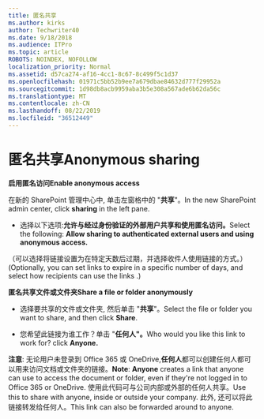 ```yaml
---
title: 匿名共享
ms.author: kirks
author: Techwriter40
ms.date: 9/18/2018
ms.audience: ITPro
ms.topic: article
ROBOTS: NOINDEX, NOFOLLOW
localization_priority: Normal
ms.assetid: d57ca274-af16-4cc1-8c67-8c499f5c1d37
ms.openlocfilehash: 01971c5bb52b9ee7a679dbae84632d777f29952a
ms.sourcegitcommit: 1d98db8acb9959aba3b5e308a567ade6b62da56c
ms.translationtype: MT
ms.contentlocale: zh-CN
ms.lasthandoff: 08/22/2019
ms.locfileid: "36512449"
---
```

# <a name="anonymous-sharing"></a><span data-ttu-id="c0aad-102">匿名共享</span><span class="sxs-lookup"><span data-stu-id="c0aad-102">Anonymous sharing</span></span>

 <span data-ttu-id="c0aad-103">**启用匿名访问**</span><span class="sxs-lookup"><span data-stu-id="c0aad-103">**Enable anonymous access**</span></span>
  
<span data-ttu-id="c0aad-104">在新的 SharePoint 管理中心中, 单击左窗格中的 "**共享**"。</span><span class="sxs-lookup"><span data-stu-id="c0aad-104">In the new SharePoint admin center, click **sharing** in the left pane.</span></span> 
  
- <span data-ttu-id="c0aad-105">选择以下选项:**允许与经过身份验证的外部用户共享和使用匿名访问。**</span><span class="sxs-lookup"><span data-stu-id="c0aad-105">Select the following: **Allow sharing to authenticated external users and using anonymous access.**</span></span>
  
<span data-ttu-id="c0aad-106">（可以选择将链接设置为在特定天数后过期，并选择收件人使用链接的方式。）</span><span class="sxs-lookup"><span data-stu-id="c0aad-106">(Optionally, you can set links to expire in a specific number of days, and select how recipients can use the links .)</span></span>
    
 <span data-ttu-id="c0aad-107">**匿名共享文件或文件夹**</span><span class="sxs-lookup"><span data-stu-id="c0aad-107">**Share a file or folder anonymously**</span></span>
  
- <span data-ttu-id="c0aad-108">选择要共享的文件或文件夹, 然后单击 "**共享**"。</span><span class="sxs-lookup"><span data-stu-id="c0aad-108">Select the file or folder you want to share, and then click **Share**.</span></span> 
    
- <span data-ttu-id="c0aad-109">您希望此链接为谁工作？单击 "**任何人"。**</span><span class="sxs-lookup"><span data-stu-id="c0aad-109">Who would you like this link to work for? click **Anyone.**</span></span>
  
 <span data-ttu-id="c0aad-110">**注意**: 无论用户未登录到 Office 365 或 OneDrive,**任何人**都可以创建任何人都可以用来访问文档或文件夹的链接。</span><span class="sxs-lookup"><span data-stu-id="c0aad-110">**Note**: **Anyone** creates a link that anyone can use to access the document or folder, even if they're not logged in to Office 365 or OneDrive.</span></span> <span data-ttu-id="c0aad-111">使用此代码可与公司内部或外部的任何人共享。</span><span class="sxs-lookup"><span data-stu-id="c0aad-111">Use this to share with anyone, inside or outside your company.</span></span> <span data-ttu-id="c0aad-112">此外, 还可以将此链接转发给任何人。</span><span class="sxs-lookup"><span data-stu-id="c0aad-112">This link can also be forwarded around to anyone.</span></span> 
    

